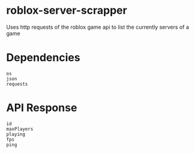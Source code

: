 # roblox-server-scrapper
Uses http requests of the roblox game api to list the currently servers of a game

# Dependencies
```
os
json
requests
```
# API Response
```
id
maxPlayers
playing
fps
ping
```
